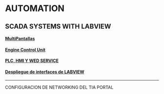 # AUTOMATION


## SCADA SYSTEMS WITH LABVIEW

#### [MultiPantallas](https://github.com/ErickLopC/labview_multiPantalla/tree/main)

#### [Engine Control Unit](https://github.com/ErickLopC/Unidades-de-control)

#### [PLC, HMI Y WED SERVICE](https://github.com/ErickLopC/HMI-Y-WED-SERVICE)

#### [Despliegue de interfaces de LABVIEW](https://github.com/ErickLopC/labview_hmi/blob/main/README.md)
----

CONFIGURACION DE NETWORKING DEL TIA PORTAL 
